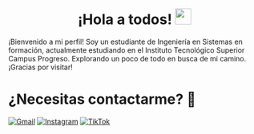<h1 align="center">¡Hola a todos! <img
src="https://github.com/blackcater/blackcater/raw/main/images/Hi.gif" height="32" /></h1>

¡Bienvenido a mi perfil! Soy un estudiante de Ingeniería en Sistemas en formación, actualmente estudiando en el Instituto Tecnológico Superior Campus Progreso. Explorando un poco de todo en busca de mi camino. ¡Gracias por visitar!

# ¿Necesitas contactarme? 🔎
[![Gmail](https://img.shields.io/badge/Gmail-D14836?style=for-the-badge&logo=gmail&logoColor=white)](mailto:cesarcruzcanul210203@gmail.com)
[![Instagram](https://img.shields.io/badge/Instagram-%23E4405F.svg?style=for-the-badge&logo=Instagram&logoColor=white)](https://www.instagram.com/uriel89_?igsh=cGdwN244NHh3aXJv)
[![TikTok](https://img.shields.io/badge/TikTok-%23000000.svg?style=for-the-badge&logo=TikTok&logoColor=white)](https://www.tiktok.com/@alejoletters)

